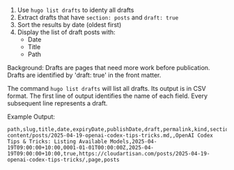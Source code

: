 1. Use `hugo list drafts` to identy all drafts
2. Extract drafts that have `section: posts` and `draft: true` 
3. Sort the results by date (oldest first)
4. Display the list of draft posts with:
   - Date
   - Title
   - Path

Background:
Drafts are pages that need more work before publication. Drafts are identified by 'draft: true' in the front matter. 

The command `hugo list drafts` will list all drafts. Its output is in CSV format. The first line of output identifies the name of each field. Every subsequent line represents a draft.

Example Output: 

```
path,slug,title,date,expiryDate,publishDate,draft,permalink,kind,section
content/posts/2025-04-19-openai-codex-tips-tricks.md,,OpenAI Codex Tips & Tricks: Listing Available Models,2025-04-19T09:00:00+10:00,0001-01-01T00:00:00Z,2025-04-19T09:00:00+10:00,true,https://cloudartisan.com/posts/2025-04-19-openai-codex-tips-tricks/,page,posts
```
